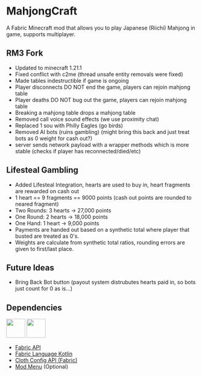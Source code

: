 # MahjongCraft
A Fabric Minecraft mod that allows you to play Japanese (Riichi) Mahjong in game, supports multiplayer.


## RM3 Fork
* Updated to minecraft 1.21.1
* Fixed conflict with c2me (thread unsafe entity removals were fixed)
* Made tables indestructible if game is ongoing
* Player disconnects DO NOT end the game, players can rejoin mahjong table
* Player deaths DO NOT bug out the game, players can rejoin mahjong table
* Breaking a mahjong table drops a mahjong table
* Removed call voice sound effects (we use proximity chat)
* Replaced 1 sou with Philly Eagles (go birds)
* Removed AI bots (ruins gambling) (might bring this back and just treat bots as 0 weight for cash out?)
* server sends network payload with a wrapper methods which is more stable (checks if player has reconnected/died/etc)


## Lifesteal Gambling
* Added Lifesteal Integration, hearts are used to buy in, heart fragments are rewarded on cash out
* 1 heart == 9 fragments == 9000 points (cash out points are rounded to neared fragment)
* Two Rounds: 3 hearts -> 27,000 points
* One Round: 2 hearts -> 18,000 points
* One Hand: 1 heart -> 9,000 points
* Payments are handed out based on a synthetic total where player that busted are treated as 0's.
* Weights are calculate from synthetic total ratios, rounding errors are given to first/last place. 


##  Future Ideas
* Bring Back Bot button (payout system distrubutes hearts paid in, so bots just count for 0 as is...)

## Dependencies
<div>
    <a href="https://www.curseforge.com/minecraft/mc-mods/fabric-api"><img alt="" src="https://i.imgur.com/Ol1Tcf8.png" height="50"/></a>
    <a href="https://www.curseforge.com/minecraft/mc-mods/fabric-language-kotlin"><img alt="" src="https://i.imgur.com/c1DH9VL.png" height="50"/></a>
</div>

- [Fabric API](https://www.curseforge.com/minecraft/mc-mods/fabric-api)
- [Fabric Language Kotlin](https://www.curseforge.com/minecraft/mc-mods/fabric-language-kotlin)
- [Cloth Config API (Fabric)](https://www.curseforge.com/minecraft/mc-mods/cloth-config)
- [Mod Menu](https://www.curseforge.com/minecraft/mc-mods/modmenu) (Optional)
